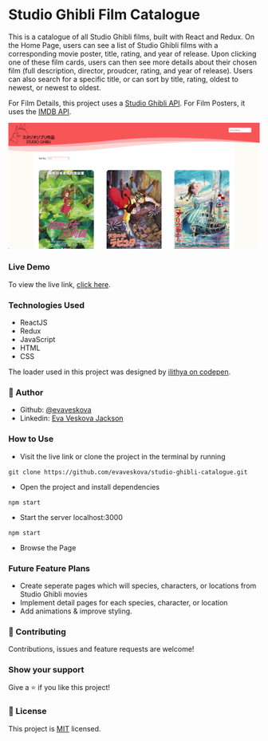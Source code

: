 # Studio Ghibli Film Catalogue
This is a catalogue of all Studio Ghibli films, built with React and Redux. On the Home Page, users can see a list of Studio Ghibli films with a corresponding movie poster, title, rating, and year of release. Upon clicking one of these film cards, users can then see more details about their chosen film (full description, director, proudcer, rating, and year of release). Users can also search for a specific title, or can sort by title, rating, oldest to newest, or newest to oldest.

For Film Details, this project uses a [Studio Ghibli API](https://ghibliapi.herokuapp.com/).
For Film Posters, it uses the [IMDB API](http://www.omdbapi.com/).

![screenshot](./src/Assets/screenshot.png)

### Live Demo
To view the live link, [click here](https://heuristic-borg-8c1237.netlify.com/).

### Technologies Used
* ReactJS
* Redux
* JavaScript
* HTML
* CSS

The loader used in this project was designed by [ilithya on codepen](https://codepen.io/ilithya/pen/WdJLPY).

### 👤 Author

* Github: [@evaveskova](https://github.com/evaveskova)
* Linkedin: [Eva Veskova Jackson](https://www.linkedin.com/in/evaveskova/)

### How to Use

* Visit the live link or clone the project in the terminal by running
```
git clone https://github.com/evaveskova/studio-ghibli-catalogue.git
```
* Open the project and install dependencies
```
npm start
```
* Start the server localhost:3000 
```
npm start
```
* Browse the Page

### Future Feature Plans

* Create seperate pages which will species, characters, or locations from Studio Ghibli movies
* Implement detail pages for each species, character, or location
* Add animations & improve styling.

### 🤝 Contributing

Contributions, issues and feature requests are welcome!

### Show your support

Give a ⭐️ if you like this project!

### 📝 License

This project is [MIT](lic.url) licensed.
